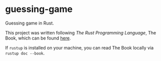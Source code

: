 # guessing-game
Guessing game in Rust.

This project was written following *The Rust Programming Language*, The Book, which can be found [here](https://doc.rust-lang.org/book/).

If `rustup` is installed on your machine, you can read The Book locally via `rustup doc --book`.

